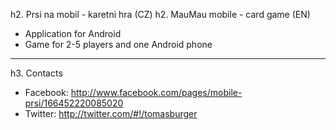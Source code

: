 h2. Prsi na mobil - karetni hra (CZ)
h2. MauMau mobile - card game (EN)

* Application for Android
* Game for 2-5 players and one Android phone

-----

h3. Contacts 

* Facebook: http://www.facebook.com/pages/mobile-prsi/166452220085020
* Twitter: http://twitter.com/#!/tomasburger

